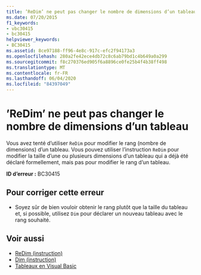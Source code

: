 ```yaml
---
title: ’ReDim’ ne peut pas changer le nombre de dimensions d’un tableau
ms.date: 07/20/2015
f1_keywords:
- vbc30415
- bc30415
helpviewer_keywords:
- BC30415
ms.assetid: 8ce97188-ff96-4e8c-917c-efc2f94173a3
ms.openlocfilehash: 280a2fe42ece4db72c8c6ab79bd1c4b649a0a299
ms.sourcegitcommit: f8c270376ed905f6a8896ce0fe25b4f4b38ff498
ms.translationtype: MT
ms.contentlocale: fr-FR
ms.lasthandoff: 06/04/2020
ms.locfileid: "84397049"
---
```

# <a name="redim-cannot-change-the-number-of-dimensions-of-an-array"></a>’ReDim’ ne peut pas changer le nombre de dimensions d’un tableau
Vous avez tenté d’utiliser `ReDim` pour modifier le rang (nombre de dimensions) d’un tableau. Vous pouvez utiliser l’instruction `ReDim` pour modifier la taille d’une ou plusieurs dimensions d’un tableau qui a déjà été déclaré formellement, mais pas pour modifier le rang d’un tableau.  
  
 **ID d’erreur :** BC30415  
  
## <a name="to-correct-this-error"></a>Pour corriger cette erreur  
  
- Soyez sûr de bien vouloir obtenir le rang plutôt que la taille du tableau et, si possible, utilisez `Dim` pour déclarer un nouveau tableau avec le rang souhaité.  
  
## <a name="see-also"></a>Voir aussi

- [ReDim (instruction)](../language-reference/statements/redim-statement.md)
- [Dim (instruction)](../language-reference/statements/dim-statement.md)
- [Tableaux en Visual Basic](../programming-guide/language-features/arrays/index.md)
